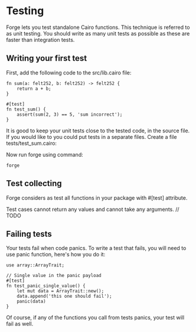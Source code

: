 # Testing
Forge lets you test standalone Cairo functions. This technique is referred to as unit testing. You should write as many unit tests as possible as these are faster than integration tests.

## Writing your first test

First, add the following code to the src/lib.cairo file:

```
fn sum(a: felt252, b: felt252) -> felt252 {
    return a + b;
}

#[test]
fn test_sum() {
    assert(sum(2, 3) == 5, 'sum incorrect');
}
```

It is good to keep your unit tests close to the tested code, in the source file. If you would like to you could put tests in a separate files. Create a file tests/test_sum.cairo:

Now run forge using command:
```
forge
```

## Test collecting

Forge considers as test all functions in your package with #[test] attribute.

Test cases cannot return any values and cannot take any arguments. // TODO

## Failing tests

Your tests fail when code panics. To write a test that fails, you will need to use panic function, here's how you do it:

```
use array::ArrayTrait;

// Single value in the panic payload
#[test]
fn test_panic_single_value() {
    let mut data = ArrayTrait::new();
    data.append('this one should fail');
    panic(data)
}
```

Of course, if any of the functions you call from tests panics, your test will fail as well.